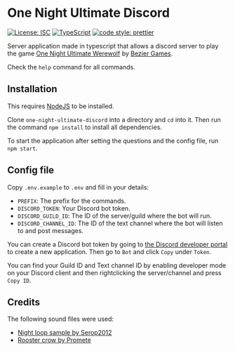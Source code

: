 # One Night Ultimate Discord

[![License: ISC](https://img.shields.io/badge/License-ISC-blue.svg)](https://opensource.org/licenses/ISC)
[![TypeScript](https://img.shields.io/badge/%3C%2F%3E-TypeScript-%230074c1.svg)](http://www.typescriptlang.org/)
[![code style: prettier](https://img.shields.io/badge/code_style-prettier-f8bc45.svg)](https://github.com/prettier/prettier)

Server application made in typescript that allows a discord server to play the game [One Night Ultimate Werewolf](https://boardgamegeek.com/boardgame/147949/one-night-ultimate-werewolf) by [Bezier Games](https://beziergames.com/).

Check the `help` command for all commands.

## Installation

This requires [NodeJS](https://nodejs.org/en/) to be installed.

Clone `one-night-ultimate-discord` into a directory and `cd` into it. Then run the command `npm install` to install all dependencies.

To start the application after setting the questions and the config file, run `npm start`.

## Config file

Copy `.env.example` to `.env` and fill in your details:

- `PREFIX`: The prefix for the commands.
- `DISCORD_TOKEN`: Your Discord bot token.
- `DISCORD_GUILD_ID`: The ID of the server/guild where the bot will run.
- `DISCORD_CHANNEL_ID`: The ID of the text channel where the bot will listen to and post messages.

You can create a Discord bot token by going to [the Discord developer portal](https://discord.com/developers/applications/) to create a new application. Then go to `Bot` and click `Copy` under `Token`.

You can find your Guild ID and Text channel ID by enabling developer mode on your Discord client and then rightclicking the server/channel and press `Copy ID`.

## Credits

The following sound files were used:

- [Night loop sample by Serop2012](https://freesound.org/people/serop2012/sounds/169458/)
- [Rooster crow by Promete](https://freesound.org/people/promete/sounds/60142/)
